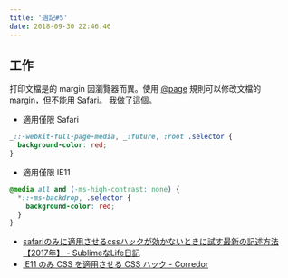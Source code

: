 ```yaml
---
title: '週記#5'
date: 2018-09-30 22:46:46
---
```


## 工作

打印文檔是的 margin 因瀏覽器而異。使用 [@page](https://developer.mozilla.org/en-US/docs/Web/CSS/@page) 規則可以修改文檔的 margin，但不能用 Safari。
我做了這個。

* 適用僅限 Safari
```css
_::-webkit-full-page-media, _:future, :root .selector {
  background-color: red;
}
```
* 適用僅限 IE11
```css
@media all and (-ms-high-contrast: none) {
  *::-ms-backdrop, .selector {
    background-color: red;
  }
}
```


* [safariのみに適用させるcssハックが効かないときに試す最新の記述方法【2017年】 - SublimeなLife日記](https://sublimelife.hatenablog.com/entry/2017/02/06/102109)
* [IE11 のみ CSS を適用させる CSS ハック - Corredor](http://neos21.hatenablog.com/entry/2018/03/11/080000)